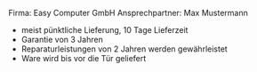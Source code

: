 Firma: Easy Computer GmbH
Ansprechpartner: Max Mustermann
- meist pünktliche Lieferung, 10 Tage Lieferzeit
- Garantie von 3 Jahren
- Reparaturleistungen von 2 Jahren werden gewährleistet
- Ware wird bis vor die Tür geliefert

